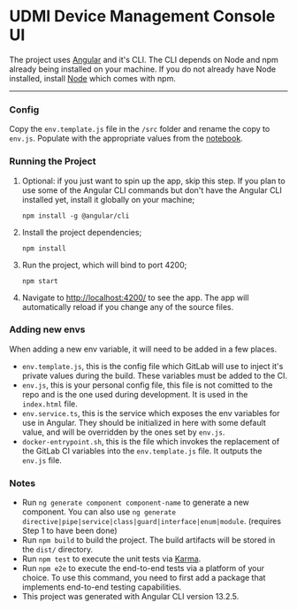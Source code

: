 # UDMI Device Management Console UI

The project uses [Angular](https://angular.io/cli) and it's CLI. The CLI depends on Node and npm already being installed on your machine. If you do not already have Node installed, install [Node](https://nodejs.org/en/download/) which comes with npm.

---

### Config
Copy the `env.template.js` file in the `/src` folder and rename the copy to `env.js`. Populate with the appropriate values from the [notebook](https://appriver3651002181.sharepoint.com/:o:/r/sites/BuildingsIOTRD/SiteAssets/Buildings%20IOT%20R%26D%20Notebook?d=wdddf0b145b9e4e319750499fbb8c7864&csf=1&web=1&e=NKrbDB).

### Running the Project

1.  Optional: if you just want to spin up the app, skip this step. If you plan to use some of the Angular CLI commands but don't have the Angular CLI installed yet, install it globally on your machine;
    ```
    npm install -g @angular/cli
    ```

2.  Install the project dependencies;
    ```
    npm install
    ```
3.  Run the project, which will bind to port 4200;
    ```
    npm start
    ```
4.  Navigate to [http://localhost:4200/](http://localhost:4200/) to see the app. The app will automatically reload if you change any of the source files.

### Adding new envs
When adding a new env variable, it will need to be added in a few places.
- `env.template.js`, this is the config file which GitLab will use to inject it's private values during the build. These variables must be added to the CI.
- `env.js`, this is your personal config file, this file is not comitted to the repo and is the one used during development. It is used in the `index.html` file.
- `env.service.ts`, this is the service which exposes the env variables for use in Angular. They should be initialized in here with some default value, and will be overridden by the ones set by `env.js`.
- `docker-entrypoint.sh`, this is the file which invokes the replacement of the GitLab CI variables into the `env.template.js` file. It outputs the `env.js` file.

### Notes
- Run `ng generate component component-name` to generate a new component. You can also use `ng generate directive|pipe|service|class|guard|interface|enum|module`. (requires Step 1 to have been done)
- Run `npm build` to build the project. The build artifacts will be stored in the `dist/` directory.
- Run `npm test` to execute the unit tests via [Karma](https://karma-runner.github.io).
- Run `npm e2e` to execute the end-to-end tests via a platform of your choice. To use this command, you need to first add a package that implements end-to-end testing capabilities.
- This project was generated with Angular CLI version 13.2.5.